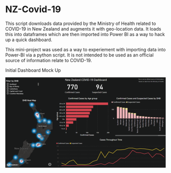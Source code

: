 # NZ-Covid-19

This script downloads data provided by the Ministry of Health related to COVID-19 in New Zealand and augments
it with geo-location data. It loads this into dataframes which are then imported into Power BI as a way to hack
up a quick dashboard.

This mini-project was used as a way to experiement with importing data into Power-BI via a python script. It is not
intended to be used as an official source of information relate to COVID-19.

Initial Dashboard Mock Up

![Dashboard Example](https://github.com/HarrisonEllerm/NZ-Covid-19/blob/master/Dashboard_Ex.PNG?raw=True)
